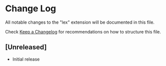 # Change Log

All notable changes to the "lex" extension will be documented in this file.

Check [Keep a Changelog](http://keepachangelog.com/) for recommendations on how to structure this file.

## [Unreleased]

- Initial release